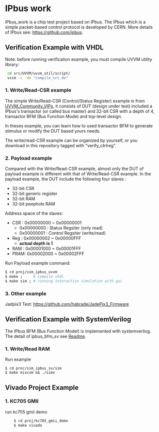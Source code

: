 # **IPbus work**

IPbus_work is a chip test project based on IPbus. The IPbus which is a simple packet-based control protocol is developed by CERN. More details of IPbus see: https://github.com/ipbus.

## **Verification Example with VHDL**
Note: before running verification example, you must compile UVVM utility library:
 ```bash
  cd src/UVVM/uvvm_util/script/
  vsim -c -do "compile_src.do"
 ```

###  **1. Write/Read-CSR example**
The simple Write/Read-CSR (Control/Status Register) example is from [UVVM_Community_VIPs](https://github.com/UVVM/UVVM_Community_VIPs), it consists of DUT (design under test) included a IPbus's transactor (or called bus master) and 32-bit CSR with a depth of 4, transactor BFM (Bus Function Mode) and top-level design.

In theses example, you can learn how to used transactor BFM to generate stimulus or modify the DUT based yours needs.

The write/read-CSR example can be organized by yourself, or you download in this repository tagged with "verify_ctrlreg". 

### **2. Payload example**
Compared with the Write/Read-CSR example, almost only the DUT of payload example is different with that of Write/Read-CSR example. 
In the payload example, the DUT include the following four slaves :
  - 32-bit CSR 
  - 32-bit generic register 
  - 32-bit RAM 
  - 32-bit peephole RAM 

Address space of the slaves:
  - CSR : 0x00000000 ~ 0x00000001
    * 0x00000000 : Status Regsiter (only read)
    * 0x00000001 : Control Regsiter (write/read)
  - Reg : 0x00000002 ~ 0x00000FFF
    * **actual depth is 1**
  - RAM : 0x00001000 ~ 0x00001FFF
  - PRAM: 0x00002000 ~ 0x00002FFF


Run Payload example command:
```bash 
$ cd proj/sim_ipbus_uvvm
$ make ;     # compile vhdl 
$ make sim ; # running interactive simulation with gui
```

### **3. Other example**
Jadpix3 Test: https://github.com/habrade/JadePix3_Firmware

## **Verification Example with SystemVerilog**
The IPbus BFM (Bus Function Model) is implemented with systemverilog. The detail of ipbus_bfm_sv see [Readme](proc/sim_ipbus_sv/Readme.md).
### **1. Write/Read RAM**
Run example
```
$ cd proc/sim_ipbus_sv/sim
$ make mixcom && ./simv
```

## **Vivado Project Example**

### **1. KC705 GMII**
run kc705 gmii demo 
```bash
    $ cd proj/kc705_gmii_demo
    $ make vivado
```
